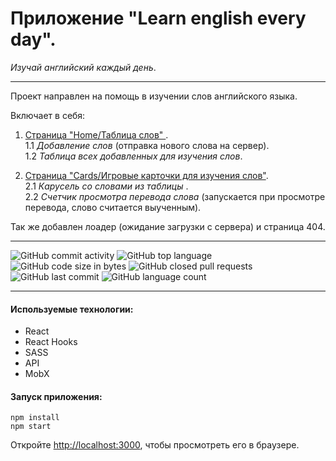 # Приложение "Learn english every day".

_Изучай английский каждый день_.

---

<!-- здесь ссылка на гитхаб пэйдж -->

Проект направлен на помощь в изучении слов английского языка.

Включает в себя:

1. <ins>Страница "Home/Таблица слов" </ins>. <br>
   1.1 _Добавление слов_ (отправка нового слова на сервер).<br>
   1.2 _Таблица всех добавленных для изучения слов_.<br>

2. <ins>Страница "Cards/Игровые карточки для изучения слов"</ins>.<br>
   2.1 _Карусель со словами из таблицы_ .<br>
   2.2 _Счетчик просмотра перевода слова_ (запускается при просмотре перевода, слово считается выученным).<br>

Так же добавлен лоадер (ожидание загрузки с сервера) и  страница 404.

---

![GitHub commit activity](https://img.shields.io/github/commit-activity/y/JBatsyus/english_cards?color=%23ffcc00) ![GitHub top language](https://img.shields.io/github/languages/top/JBatsyus/english_cards?color=%23ffcc00) ![GitHub code size in bytes](https://img.shields.io/github/languages/code-size/JBatsyus/english_cards?color=%23ffcc00) ![GitHub closed pull requests](https://img.shields.io/github/issues-pr-closed/JBatsyus/english_cards) ![GitHub last commit](https://img.shields.io/github/last-commit/JBatsyus/english_cards?color=%23ffcc00) ![GitHub language count](https://img.shields.io/github/languages/count/JBatsyus/english_cards?color=%23ffcc00) 

---

<!-- ![gif](https://github.com/gif) -->

#### Используемые технологии:

- React
- React Hooks
- SASS
- API
- MobX

#### Запуск приложения:

```
npm install
npm start
```

Откройте [http://localhost:3000](http://localhost:3000), чтобы просмотреть его в браузере.
